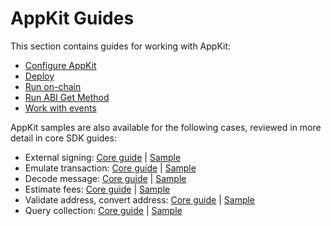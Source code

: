 # AppKit Guides

This section contains guides for working with AppKit:

* [Configure AppKit](configure-appkit.md)
* [Deploy](https://github.com/a-zorina/appkit-js/tree/7a5f126edae5f4f009a7bb71b9830d0595e1c497/docs/guides/guides/1\_deploy_with_appkit.md)
* [Run on-chain](https://github.com/a-zorina/appkit-js/tree/7a5f126edae5f4f009a7bb71b9830d0595e1c497/docs/guides/guides/2\_run_onchain_with_appkit.md)
* [Run ABI Get Method](https://github.com/a-zorina/appkit-js/tree/7a5f126edae5f4f009a7bb71b9830d0595e1c497/docs/guides/guides/3\_run_abi_get_method_with_appkit.md)
* [Work with events](https://github.com/a-zorina/appkit-js/tree/7a5f126edae5f4f009a7bb71b9830d0595e1c497/docs/guides/guides/4\_work_with_events_in_appkit.md)

AppKit samples are also available for the following cases, reviewed in more detail in core SDK guides:

* External signing: [Core guide](https://github.com/tonlabs/TON-SDK/blob/master/guides/work_with_contracts/8\_external_signing.md) | [Sample](https://github.com/tonlabs/sdk-samples/tree/master/appkit-examples/signing-box)
* Emulate transaction: [Core guide](https://github.com/tonlabs/TON-SDK/blob/master/guides/work_with_contracts/9\_emulate_transaction.md) | [Sample](https://github.com/tonlabs/sdk-samples/tree/master/appkit-examples/run_executor)
* Decode message: [Core guide](https://github.com/tonlabs/TON-SDK/blob/master/guides/work_with_contracts/10\_decode_message.md) | [Sample](https://github.com/tonlabs/sdk-samples/tree/master/appkit-examples/listen-and-decode)
* Estimate fees: [Core guide](https://github.com/tonlabs/TON-SDK/blob/master/guides/work_with_contracts/11\_estimate_fees.md) | [Sample](https://github.com/tonlabs/sdk-samples/blob/master/appkit-examples/fee-calculation/index.js)
* Validate address, convert address: [Core guide](https://github.com/tonlabs/TON-SDK/blob/master/guides/work_with_contracts/12\_validate_address_convert_address.md) | [Sample](https://github.com/tonlabs/sdk-samples/blob/master/core-examples/node-js/multisig/work-with-multisig.js)
* Query collection: [Core guide](https://github.com/tonlabs/TON-SDK/blob/master/guides/queries_and_subscriptions/1\_query_collection.md) | [Sample](https://github.com/tonlabs/sdk-samples/tree/master/core-examples/node-js/query)

